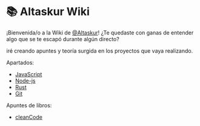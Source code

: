 # 📚 Altaskur Wiki

¡Bienvenida/o a la Wiki de [@Altaskur](https://github.com/altaskur)!
¿Te quedaste con ganas de entender algo que se te escapó durante algún directo?

iré creando apuntes y teoría surgida en los proyectos que vaya realizando.

Apartados:

* [JavaScript](https://github.com/altaskur/Apuntes/blob/main/lenguajes/JavaScript/)
* [Node-js](https://github.com/altaskur/Apuntes/blob/main/lenguajes/Node/)
* [Rust](https://github.com/altaskur/Apuntes/blob/main/lenguajes/Rust/)
* [Git](https://github.com/altaskur/Apuntes/blob/main/Herramientas/Git.md)

Apuntes de libros:

* [cleanCode](https://github.com/altaskur/Apuntes/blob/main/Libros/cleanCode.md)
